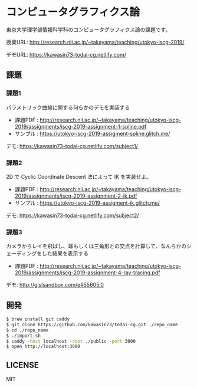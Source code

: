 # コンピュータグラフィクス論

東京大学理学部情報科学科のコンピュータグラフィクス論の課題です。

授業URL: http://research.nii.ac.jp/~takayama/teaching/utokyo-iscg-2019/

デモURL: https://kawasin73-todai-cg.netlify.com/

## 課題

### 課題1

パラメトリック曲線に関する何らかのデモを実装する

- 課題PDF : http://research.nii.ac.jp/~takayama/teaching/utokyo-iscg-2019/assignments/iscg-2019-assignment-1-spline.pdf
- サンプル : https://utokyo-iscg-2019-assigment-spline.glitch.me/

デモ: https://kawasin73-todai-cg.netlify.com/subject1/

### 課題2

2D で Cyclic Coordinate Descent 法によって IK を実装せよ。

- 課題PDF : http://research.nii.ac.jp/~takayama/teaching/utokyo-iscg-2019/assignments/iscg-2019-assignment-2-ik.pdf
- サンプル : https://utokyo-iscg-2019-assigment-ik.glitch.me/

デモ: https://kawasin73-todai-cg.netlify.com/subject2/

### 課題3

カメラからレイを飛ばし、球もしくは三角形との交点を計算して、なんらかのシェーディングをした結果を表示する

- 課題PDF : http://research.nii.ac.jp/~takayama/teaching/utokyo-iscg-2019/assignments/iscg-2019-assignment-4-ray-tracing.pdf

デモ: http://glslsandbox.com/e#55605.0

## 開発

```bash
$ brew install git caddy
$ git clone https://github.com/kawasin73/todai-cg.git ./repo_name
$ cd ./repo_name
$ ./import.sh
$ caddy -host localhost -root ./public -port 3000
$ open http://localhost:3000
```

## LICENSE

MIT
